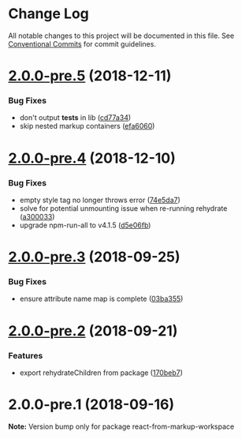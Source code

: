 # Change Log

All notable changes to this project will be documented in this file.
See [Conventional Commits](https://conventionalcommits.org) for commit guidelines.

<a name="2.0.0-pre.5"></a>
# [2.0.0-pre.5](https://github.com/simon360/react-from-markup/compare/v2.0.0-pre.4...v2.0.0-pre.5) (2018-12-11)


### Bug Fixes

* don't output __tests__ in lib ([cd77a34](https://github.com/simon360/react-from-markup/commit/cd77a34))
* skip nested markup containers ([efa6060](https://github.com/simon360/react-from-markup/commit/efa6060))





<a name="2.0.0-pre.4"></a>
# [2.0.0-pre.4](https://github.com/simon360/react-from-markup/compare/v2.0.0-pre.3...v2.0.0-pre.4) (2018-12-10)


### Bug Fixes

* empty style tag no longer throws error ([74e5da7](https://github.com/simon360/react-from-markup/commit/74e5da7))
* solve for potential unmounting issue when re-running rehydrate ([a300033](https://github.com/simon360/react-from-markup/commit/a300033))
* upgrade npm-run-all to v4.1.5 ([d5e06fb](https://github.com/simon360/react-from-markup/commit/d5e06fb))





<a name="2.0.0-pre.3"></a>
# [2.0.0-pre.3](https://github.com/simon360/react-from-markup/compare/v2.0.0-pre.2...v2.0.0-pre.3) (2018-09-25)


### Bug Fixes

* ensure attribute name map is complete ([03ba355](https://github.com/simon360/react-from-markup/commit/03ba355))





<a name="2.0.0-pre.2"></a>
# [2.0.0-pre.2](https://github.com/simon360/react-from-markup/compare/v2.0.0-pre.1...v2.0.0-pre.2) (2018-09-21)


### Features

* export rehydrateChildren from package ([170beb7](https://github.com/simon360/react-from-markup/commit/170beb7))





<a name="2.0.0-pre.1"></a>
# 2.0.0-pre.1 (2018-09-16)

**Note:** Version bump only for package react-from-markup-workspace
